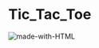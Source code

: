 # Tic_Tac_Toe
![made-with-HTML](https://img.shields.io/badge/HTML-5.0-ff5230?style=for-the-badge&logo=HTML5)
